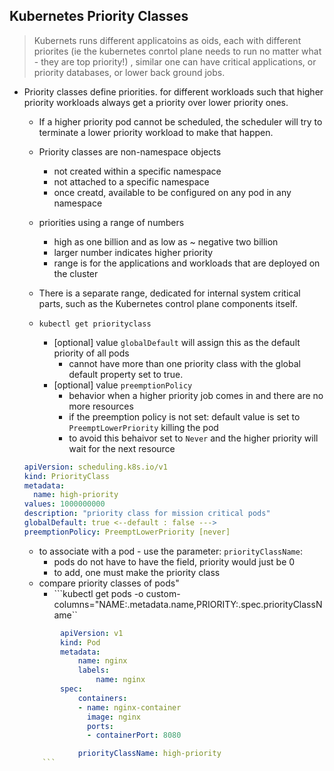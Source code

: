 ## Kubernetes Priority Classes
>Kubernets runs different applicatoins as oids, each with different priorites (ie the kubernetes conrtol plane needs to run no matter what - they are top priority!) , similar one can have critical applications, or priority databases, or lower back ground jobs.

* Priority classes define priorities. for different workloads such that higher priority workloads always get a priority over lower priority ones.
    * If a higher priority pod cannot be scheduled, the scheduler will try to terminate a lower priority workload to make that happen.
    * Priority classes are non-namespace objects
        * not created within a specific namespace
        * not attached to a specific namespace
        * once creatd, available to be configured on any pod in any namespace
    * priorities using a range of numbers
        * high as one billion and as low as ~ negative two billion
        * larger number indicates higher priority
        * range is for the applications and workloads that are deployed on the cluster

    * There is a separate range, dedicated for internal system critical parts, such as the Kubernetes control plane components itself.

    * `kubectl get priorityclass`
        * [optional] value `globalDefault` will assign this as the default priority of all pods
            * cannot have more than one priority class with the global default property set to true.
        * [optional] value `preemptionPolicy`
            * behavior when a higher priority job comes in and there are no more resources
            * if the preemption policy is not set: default value is set to `PreemptLowerPriority` killing the pod
            * to avoid this behaivor set to `Never` and the higher priority will wait for the next resource

    ```priorityclass.yaml
    apiVersion: scheduling.k8s.io/v1
    kind: PriorityClass
    metadata:
      name: high-priority
    values: 1000000000
    description: "priority class for mission critical pods"
    globalDefault: true <--default : false --->
    preemptionPolicy: PreemptLowerPriority [never]
    ```

    * to associate with a pod - use the parameter: `priorityClassName`:
        * pods do not have to have the field, priority would just be 0
        * to add, one must make the priority class
    * compare priority classes of pods"
        * ```kubectl get pods -o custom-columns="NAME:.metadata.name,PRIORITY:.spec.priorityClassName``

    ```pod.yaml
            apiVersion: v1
            kind: Pod
            metadata:
                name: nginx
                labels:  
                    name: nginx
            spec:
                containers:
                - name: nginx-container
                  image: nginx
                  ports:
                  - containerPort: 8080

                priorityClassName: high-priority
        ```

 